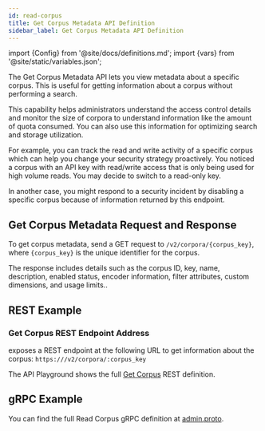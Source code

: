 ```yaml
---
id: read-corpus
title: Get Corpus Metadata API Definition
sidebar_label: Get Corpus Metadata API Definition
---
```


import {Config} from '@site/docs/definitions.md';
import {vars} from '@site/static/variables.json';

The Get Corpus Metadata API lets you view metadata about a specific corpus. 
This is useful for getting information about a corpus without performing a 
search.

This capability helps administrators understand the access control details and 
monitor the size of corpora to understand information like the amount of quota 
consumed. You can also use this information for optimizing 
search and storage utilization. 

For example, you can track the read and write activity of a specific corpus 
which can help you change your security strategy proactively. You noticed a 
corpus with an API key with read/write access that is only being used for high 
volume reads. You may decide to switch to a read-only key.

In another case, you might respond to a security incident by disabling a 
specific corpus because of information returned by this endpoint.

## Get Corpus Metadata Request and Response

To get corpus metadata, send a GET request to `/v2/corpora/{corpus_key}`, where 
`{corpus_key}` is the unique identifier for the corpus.

The response includes details such as the corpus ID, key, name, description, 
enabled status, encoder information, filter attributes, custom dimensions, 
and usage limits..

## REST Example

### Get Corpus REST Endpoint Address

<Config v="names.product"/> exposes a REST endpoint at the following URL
to get information about the corpus:
<code>https://<Config v="domains.rest.admin"/>/v2/corpora/:corpus_key</code>

The API Playground shows the full [Get Corpus](/docs/rest-api/get-corpus) REST definition.

## gRPC Example

You can find the full Read Corpus gRPC definition at [admin.proto](https://github.com/vectara/protos/blob/main/admin.proto).
